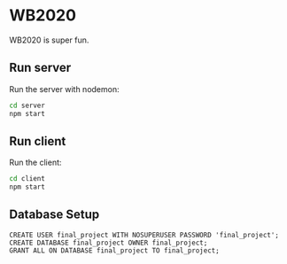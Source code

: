 # WB2020

WB2020 is super fun.

## **Run server**

Run the server with nodemon:

```sh
cd server
npm start
```

## **Run client**

Run the client:

```sh
cd client
npm start
```

## **Database Setup**

```postgres
CREATE USER final_project WITH NOSUPERUSER PASSWORD 'final_project';
CREATE DATABASE final_project OWNER final_project;
GRANT ALL ON DATABASE final_project TO final_project;
```
